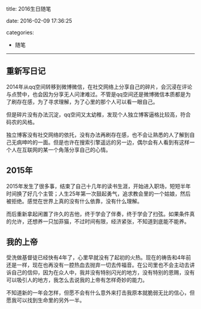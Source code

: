 title: 2016生日随笔

date: 2016-02-09 17:36:25

categories:

- 随笔

---

## 重新写日记

2014年从qq空间转移到微博微信，在社交网络上分享自己的碎片，会沉浸在评论与点赞中，也会因为分享无人问津难过。不管是qq空间还是微博微信本质都是为了刷存在感，为了寻求理解，为了心里的那个人可以看一眼自己。

但是碎片没有办法沉淀，qq空间又太幼稚，发现个人独立博客逼格比较高，符合码农的风格。

独立博客没有社交网络的依托，没有办法再刷存在感，也不会让熟悉的人了解到自己无病呻吟的一面。但是也许在搜索引擎遥远的另一边，偶尔会有人看到有这样一个人在互联网的某一个角落分享自己的心情。

<!--more-->

## 2015年

2015年发生了很多事，结束了自己十几年的读书生涯，开始进入职场，短短半年时间换了好几个主管；人生25年第一次鼓起勇气，追求教会里的一个姑娘，然后被拒绝。感觉在世界上真的没有什么依靠，没有什么理解。

而后重新拿起闲置了许久的吉他，终于学会了伴奏，终于学会了扫弦。如果条件真的允许，还想养一只加菲猫，不过时间有限，经济紧张，不知道到底能不能养。

## 我的上帝

受洗做基督徒已经快有4年了，心里早就没有了起初的火热。现在的祷告和4年前还是一样，现在也再没有一腔热血去抛弃一切去传福音。在公司里也不会主动去讲诉自己的信仰，因为在众人中，我并没有特别闪光的地方，没有特别的恩赐，没有可以吸引人的地方，我怎么去说我的上帝有怎样奇妙的能力。

不知道新的一年会怎样，但愿不会有什么意外来打击我原本就脆弱无比的信心，但愿我可以找到生命里的另外一半。
